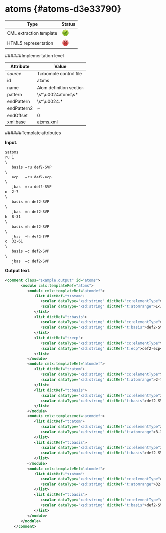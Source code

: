 # atoms {#atoms-d3e33790}


| Type                                                                                                                                                | Status                                                                                                                                              |
|----|----|
| CML extraction template                                                                                                                             | ![](/imgs/Total.png)                                                                                                                                |
| HTML5 representation                                                                                                                                | ![](/imgs/None.png)                                                                                                                                 |

######Implementation level

| Attribute                                                                                                                                           | Value                                                                                                                                               |
|----|----|
| *source*                                                                                                                                            | Turbomole control file                                                                                                                              |
| id                                                                                                                                                  | atoms                                                                                                                                               |
| name                                                                                                                                                | Atom definition section                                                                                                                             |
| pattern                                                                                                                                             | \\s\*\\u0024atoms\\s\*                                                                                                                              |
| endPattern                                                                                                                                          | \\s\*\\u0024.\*                                                                                                                                     |
| endPattern2                                                                                                                                         | \~                                                                                                                                                  |
| endOffset                                                                                                                                           | 0                                                                                                                                                   |
| xml:base                                                                                                                                            | atoms.xml                                                                                                                                           |

######Template attributes

**Input.**

    $atoms
    ru 1                                                                           \
       basis =ru def2-SVP                                                          \
       ecp   =ru def2-ecp                                                          \
       jbas  =ru def2-SVP
    n  2-7                                                                         \
       basis =n def2-SVP                                                           \
       jbas  =n def2-SVP
    h  8-31                                                                        \
       basis =h def2-SVP                                                           \
       jbas  =h def2-SVP
    c  32-61                                                                       \
       basis =c def2-SVP                                                           \
       jbas  =c def2-SVP    
        

**Output text.**

```xml
<comment class="example.output" id="atoms">
       <module cmlx:templateRef="atoms">
          <module cmlx:templateRef="atomdef">
             <list dictRef="t:atom">
                <scalar dataType="xsd:string" dictRef="cc:elementType">ru</scalar>
                <scalar dataType="xsd:string" dictRef="t:atomrange">1</scalar>
             </list>
             <list dictRef="t:basis">
                <scalar dataType="xsd:string" dictRef="cc:elementType">ru</scalar>
                <scalar dataType="xsd:string" dictRef="t:basis">def2-SVP</scalar>
             </list>
             <list dictRef="t:ecp">
                <scalar dataType="xsd:string" dictRef="cc:elementType">ru</scalar>
                <scalar dataType="xsd:string" dictRef="t:ecp">def2-ecp</scalar>
             </list>
          </module>
          <module cmlx:templateRef="atomdef">
             <list dictRef="t:atom">
                <scalar dataType="xsd:string" dictRef="cc:elementType">n</scalar>
                <scalar dataType="xsd:string" dictRef="t:atomrange">2-7</scalar>
             </list>
             <list dictRef="t:basis">
                <scalar dataType="xsd:string" dictRef="cc:elementType">n</scalar>
                <scalar dataType="xsd:string" dictRef="t:basis">def2-SVP</scalar>
             </list>
          </module>
          <module cmlx:templateRef="atomdef">
             <list dictRef="t:atom">
                <scalar dataType="xsd:string" dictRef="cc:elementType">h</scalar>
                <scalar dataType="xsd:string" dictRef="t:atomrange">8-31</scalar>
             </list>
             <list dictRef="t:basis">
                <scalar dataType="xsd:string" dictRef="cc:elementType">h</scalar>
                <scalar dataType="xsd:string" dictRef="t:basis">def2-SVP</scalar>
             </list>
          </module>
          <module cmlx:templateRef="atomdef">
             <list dictRef="t:atom">
                <scalar dataType="xsd:string" dictRef="cc:elementType">c</scalar>
                <scalar dataType="xsd:string" dictRef="t:atomrange">32-61</scalar>
             </list>
             <list dictRef="t:basis">
                <scalar dataType="xsd:string" dictRef="cc:elementType">c</scalar>
                <scalar dataType="xsd:string" dictRef="t:basis">def2-SVP</scalar>
             </list>
          </module>
       </module>  
    </comment>
```
